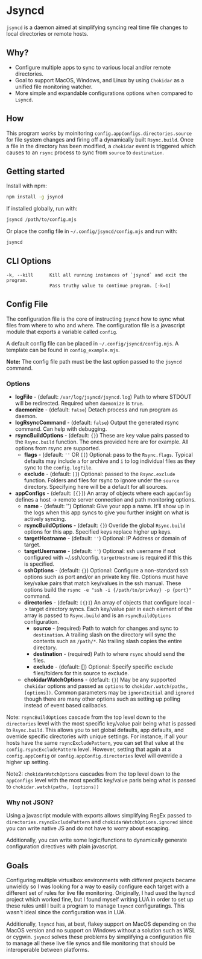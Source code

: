 # Jsyncd

`jsyncd` is a daemon aimed at simplifying syncing real time file changes to local directories or remote hosts.

## Why?

- Configure multiple apps to sync to various local and/or remote directories.
- Goal to support MacOS, Windows, and Linux by using `Chokidar` as a unified file monitoring watcher.
- More simple and expandable configurations options when compared to `Lsyncd`.

## How

This program works by moinitoring `config.appConfigs.directories.source` for file system changes and firing off a dynamically built `Rsync.build`.
Once a file in the directory has been modified, a `chokidar` event is triggered which causes to an `rsync` process to sync from `source` to `destination`.

## Getting started

Install with npm:

```bash
npm install -g jsyncd
```

If installed globally, run with:

```bash
jsyncd /path/to/config.mjs
```

Or place the config file in `~/.config/jsyncd/config.mjs` and run with:

```bash
jsyncd
```

## CLI Options

```options
-k, --kill      Kill all running instances of `jsyncd` and exit the program.
                Pass truthy value to continue program. [-k=1]
```

## Config File

The configuration file is the core of instructing `jsyncd` how to sync what files from where to who and where. The configuration file is a javascript module that exports a variable called `config`.

A default config file can be placed in `~/.config/jsyncd/config.mjs`. A template can be found in `config_example.mjs`.

**Note:** The config file path must be the last option passed to the `jsyncd` command.

### Options

- **logFile** - (default: `/var/log/jsyncd/jsyncd.log`) Path to where STDOUT will be redirected. Required when `daemonize` is `true`.
- **daemonize** - (default: `false`) Detach process and run program as daemon.
- **logRsyncCommand** - (default: `false`) Output the generated rsync command. Can help with debugging.
- **rsyncBuildOptions** - (default: `{}`) These are key value pairs passed to the `Rsync.build` function. The ones provided here are for example. All options from rsync are supported.
  - **flags** - (default: `''` OR `[]`) Optional: pass to the `Rsync.flags`. Typical defaults may include `a` for archive and `i` to log individual files as they sync to the `config.logFile`.
  - **exclude** - (default: `[]`) Optional: passed to the `Rsync.exclude` function. Folders and files for rsync to ignore under the `source` directory. Specifying here will be a default for all sources.
- **appConfigs** - (default: `[{}]`) An array of objects where each `appConfig` defines a host -> remote server connection and path monitoring options.
  - **name** - (default: '') Optional: Give your app a name. It'll show up in the logs when this app syncs to give you further insight on what is actively syncing.
  - **rsyncBuildOptions** - (default: `{}`) Overide the global `Rsync.build` options for this app. Specified keys replace higher up keys.
  - **targetHostname** - (default: `''`) Optional: IP Address or domain of target.
  - **targetUsername** - (default: `''`) Optional: ssh username if not configured with ~/.ssh/config. `targetHostname` is required if  this this is specified.
  - **sshOptions** - (default: `{}`) Optional: Configure a non-standard ssh options such as port and/or an private key file. Options must have key/value pairs that match key/values in the ssh manual. These options build the `rsync -e "ssh -i {/path/to/privkey} -p {port}"` command.
  - **directories** - (default: `[{}]`) An array of objects that configure local -> target directory syncs. Each key/value pair in each element of the array is passed to `Rsync.build` and is an `rsyncBuildOptions` configuration.
    - **source** - (required) Path to watch for changes and sync to `destination`. A trailing slash on the directory will sync the contents such as `/path/*`. No trailing slash copies the entire directory.
    - **destination** - (required) Path to where `rsync` should send the files.
    - **exclude** - (default: []) Optional: Specify specific exclude files/folders for this source to exclude.
  - **chokidarWatchOptions** - (default: `{}`) May be any supported `chokidar` options and passed as `options` to `chokidar.watch(paths, [options])`. Common parameters may be `ignoreInitial` and `ignored` though there are many other options such as setting up polling instead of event based callbacks.

Note: `rsyncBuildOptions` cascade from the top level down to the `directories` level with the most specific key/value pair being what is passed to `Rsync.build`. This allows you to set global defaults, app defaults, and override specific directories with unique settings. For instance, if all your hosts have the same `rsyncExcludePattern`, you can set that value at the `config.rsyncExcludePattern` level. However, setting that again at a `config.appConfig` or `config.appConfig.directories` level will override a higher up setting.

Note2: `chokidarWatchOptions` cascades from the top level down to the `appConfigs` level with the most specific key/value paris being what is passed to `chokidar.watch(paths, [options])`

### Why not JSON?

Using a javascript module with exports allows simplifying RegEx passed to `directories.rsyncExcludePattern` and `chokidarWatchOptions.ignored` since you can write native JS and do not have to worry about escaping.

Additionally, you can write some logic/functions to dynamically generate configuration directives with plain javascript.

## Goals

Configuring multiple virtualbox environments with different projects became unwieldy so I was looking for a way to easily configure each target with a different set of rules for live file monitoring.
Originally, I had used the lsyncd project which worked fine, but I found myself writing LUA in order to set up these rules until I built a program to manage `lsyncd` configuratings. This wasn't ideal since the configuration was in LUA.

Additionally, `lsyncd` has, at best, flakey support on MacOS depending on the MacOS version and no support on Windows without a solution such as WSL or cygwin. `jsyncd` solves these problems by simplifying a configuration file to manage all these live file syncs and file monitoring that should be interoperable between platforms.

